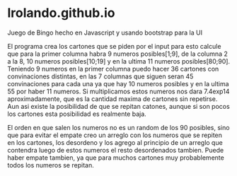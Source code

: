 # lrolando.github.io
Juego de Bingo hecho en Javascript y usando bootstrap para la UI

El programa crea los cartones que se piden por el input 
para esto calcule que para la primer columna habra 9 numeros posibles[1;9],
de la columna 2 a la 8, 10 numeros posibles[10;19] y en la ultima 11 numeros posibles[80;90].
Teniendo 9 numeros en la primer columna puedo hacer 36 cartones con convinaciones distintas,
en las 7 columnas que siguen seran 45 convinaciones para cada una ya que hay 10 numeros posibles y en la ultima 
55 por haber 11 numeros. Si multiplicamos estos numeros nos dara 7.4exp14 aproximadamente,
que es la cantidad maxima de cartones sin repetirse. Aun asi existe la posibilidad de que se repitan catones,
aunque si son pocos los cartones esta posibilidad es realmente baja.

El orden en que salen los numeros no es un random de los 90 posibles, sino que para evitar el empate
creo un arreglo con los numeros que se repiten en los cartones, los desordeno y los agrego al principio
de un arreglo que contendra luego de estos numeros el resto desordenados tambien. Puede haber empate tambien,
ya que para muchos cartones muy probablemente todos los numeros se repitan.

